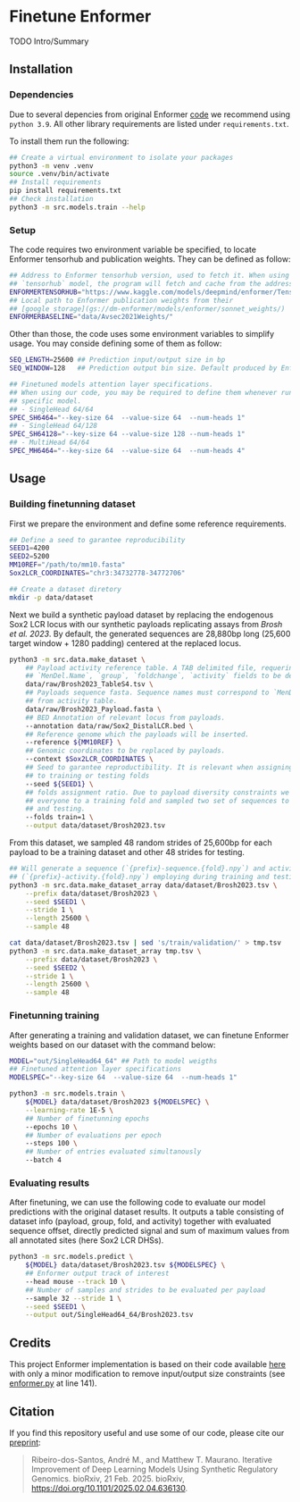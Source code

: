 # Finetune Enformer

TODO Intro/Summary

## Installation

### Dependencies

Due to several depencies from original Enformer
[code](https://github.com/google-deepmind/deepmind-research/tree/master/enformer)
we recommend using `python 3.9`.
All other library requirements are listed under `requirements.txt`.

To install them run the following:

```bash
## Create a virtual environment to isolate your packages
python3 -m venv .venv
source .venv/bin/activate
## Install requirements
pip install requirements.txt
## Check installation
python3 -m src.models.train --help
```

### Setup

The code requires two environment variable be specified, to locate Enformer
tensorhub and publication weights. They can be defined as follow:

```bash
## Address to Enformer tensorhub version, used to fetch it. When using
## `tensorhub` model, the program will fetch and cache from the address bellow.
ENFORMERTENSORHUB="https://www.kaggle.com/models/deepmind/enformer/TensorFlow2/enformer/1"
## Local path to Enformer publication weights from their
## [google storage](gs://dm-enformer/models/enformer/sonnet_weights/)
ENFORMERBASELINE="data/Avsec2021Weights/"
```

Other than those, the code uses some environment variables to simplify usage.
You may conside defining some of them as follow:

```bash
SEQ_LENGTH=25600 ## Prediction input/output size in bp
SEQ_WINDOW=128   ## Prediction output bin size. Default produced by Enformer architecture

## Finetuned models attention layer specifications.
## When using our code, you may be required to define them whenever running a
## specific model.
## - SingleHead 64/64
SPEC_SH6464="--key-size 64  --value-size 64  --num-heads 1"
## - SingleHead 64/128
SPEC_SH64128="--key-size 64 --value-size 128 --num-heads 1"
## - MultiHead 64/64
SPEC_MH6464="--key-size 64  --value-size 64  --num-heads 4"
```

## Usage

### Building finetunning dataset

First we prepare the environment and define some reference requirements.

```bash
## Define a seed to garantee reproducibility
SEED1=4200
SEED2=5200
MM10REF="/path/to/mm10.fasta"
Sox2LCR_COORDINATES="chr3:34732778-34772706"

## Create a dataset diretory
mkdir -p data/dataset
```

Next we build a synthetic payload dataset by replacing the endogenous Sox2 LCR
locus with our synthetic payloads replicating assays from _Brosh et al. 2023_.
By default, the generated sequences are 28,880bp long (25,600 target window +
1280 padding) centered at the replaced locus.

```bash
python3 -m src.data.make_dataset \
    ## Payload activity reference table. A TAB delimited file, requering 
    ## `MenDel.Name`, `group`, `foldchange`, `activity` fields to be defined.
    data/raw/Brosh2023_TableS4.tsv \
    ## Payloads sequence fasta. Sequence names must correspond to `MenDel.Name`
    ## from activity table.
    data/raw/Brosh2023_Payload.fasta \
    ## BED Annotation of relevant locus from payloads.
    --annotation data/raw/Sox2_DistalLCR.bed \
    ## Reference genome which the payloads will be inserted.
    --reference ${MM10REF} \
    ## Genomic coordinates to be replaced by payloads.
    --context $Sox2LCR_COORDINATES \
    ## Seed to garantee reproductibility. It is relevant when assigning payloads
    ## to training or testing folds
    --seed ${SEED1} \
    ## folds assignment ratio. Due to payload diversity constraints we assigned
    ## everyone to a training fold and sampled two set of sequences to training
    ## and testing.
    --folds train=1 \
    --output data/dataset/Brosh2023.tsv
```

From this dataset, we sampled 48 random strides of 25,600bp for each payload to
be a training dataset and other 48 strides for testing.

```bash
## Will generate a sequence (`{prefix}-sequence.{fold}.npy`) and activity
## (`{prefix}-activity.{fold}.npy`) employing during training and testing.
python3 -m src.data.make_dataset_array data/dataset/Brosh2023.tsv \
    --prefix data/dataset/Brosh2023 \
    --seed $SEED1 \
    --stride 1 \
    --length 25600 \
    --sample 48

cat data/dataset/Brosh2023.tsv | sed 's/train/validation/' > tmp.tsv
python3 -m src.data.make_dataset_array tmp.tsv \
    --prefix data/dataset/Brosh2023 \
    --seed $SEED2 \
    --stride 1 \
    --length 25600 \
    --sample 48
```

### Finetunning training

After generating a training and validation dataset, we can finetune Enformer
weights based on our dataset with the command below:

```bash
MODEL="out/SingleHead64_64" ## Path to model weigths
## Finetuned attention layer specifications
MODELSPEC="--key-size 64  --value-size 64  --num-heads 1"

python3 -m src.models.train \
    ${MODEL} data/dataset/Brosh2023 ${MODELSPEC} \
    --learning-rate 1E-5 \
    ## Number of finetunning epochs
    --epochs 10 \
    ## Number of evaluations per epoch
    --steps 100 \
    ## Number of entries evaluated simultanously
    --batch 4
```

### Evaluating results

After finetuning, we can use the following code to evaluate our model
predictions with the original dataset results.
It outputs a table consisting of dataset info (payload, group, fold, and
activity) together with evaluated sequence offset, directly predicted signal
and sum of maximum values from all annotated sites (here Sox2 LCR DHSs).

```bash
python3 -m src.models.predict \
    ${MODEL} data/dataset/Brosh2023.tsv ${MODELSPEC} \
    ## Enformer output track of interest
    --head mouse --track 10 \
    ## Number of samples and strides to be evaluated per payload
    --sample 32 --stride 1 \
    --seed $SEED1 \
    --output out/SingleHead64_64/Brosh2023.tsv
```

## Credits

This project Enformer implementation is based on their code available
[here](https://github.com/google-deepmind/deepmind-research/tree/master/enformer)
with only a minor modification to remove input/output size constraints (see
[enformer.py](src/models/enformer.py) at line 141).

## Citation

If you find this repository useful and use some of our code, please cite our
[preprint](https://www.biorxiv.org/content/10.1101/2025.02.04.636130v2):

> Ribeiro-dos-Santos, André M., and Matthew T. Maurano. Iterative Improvement
> of Deep Learning Models Using Synthetic Regulatory Genomics.
> bioRxiv, 21 Feb. 2025. bioRxiv, https://doi.org/10.1101/2025.02.04.636130.
